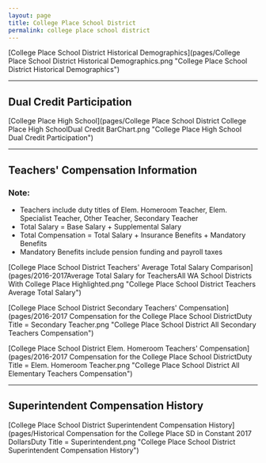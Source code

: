 ```yaml
---
layout: page
title: College Place School District
permalink: college place school district
---
```



[College Place School District Historical Demographics](pages/College Place School District Historical Demographics.png "College Place School District Historical Demographics")

___

## Dual Credit Participation

[College Place High School](pages/College Place School District College Place High SchoolDual Credit BarChart.png "College Place High School Dual Credit Participation")


___

## Teachers' Compensation Information
### Note:
- Teachers include duty titles of Elem. Homeroom Teacher, Elem. Specialist Teacher, Other Teacher, Secondary Teacher
- Total Salary = Base Salary + Supplemental Salary
- Total Compensation = Total Salary + Insurance Benefits + Mandatory Benefits
- Mandatory Benefits include pension funding and payroll taxes

[College Place School District Teachers' Average Total Salary Comparison](pages/2016-2017Average Total Salary for TeachersAll WA School Districts With College Place Highlighted.png "College Place School District Teachers Average Total Salary")

[College Place School District Secondary Teachers' Compensation](pages/2016-2017 Compensation for the College Place School DistrictDuty Title = Secondary Teacher.png "College Place School District All Secondary Teachers Compensation")

[College Place School District Elem. Homeroom Teachers' Compensation](pages/2016-2017 Compensation for the College Place School DistrictDuty Title = Elem. Homeroom Teacher.png "College Place School District All Elementary Teachers Compensation")


___

## Superintendent Compensation History

[College Place School District Superintendent Compensation History](pages/Historical Compensation for the College Place SD in Constant 2017 DollarsDuty Title = Superintendent.png "College Place School District Superintendent Compensation History")

